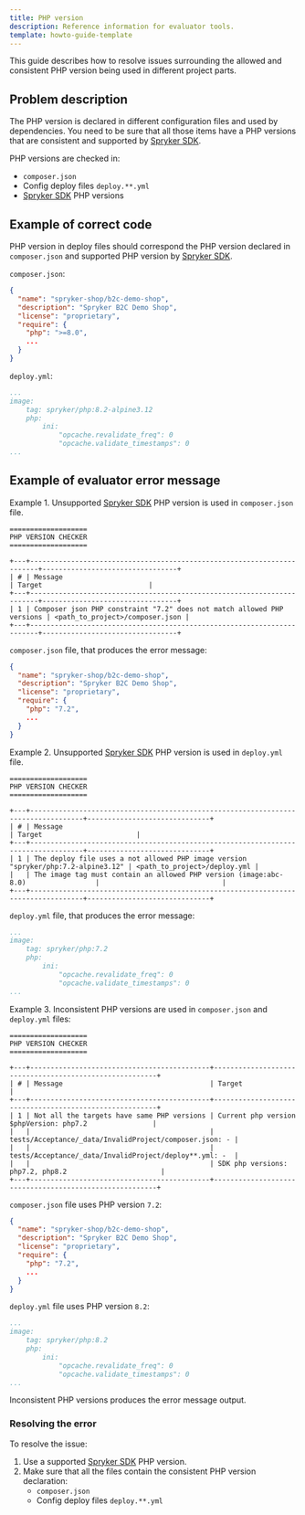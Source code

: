 ```yaml
---
title: PHP version
description: Reference information for evaluator tools.
template: howto-guide-template
---
```


This guide describes how to resolve issues surrounding the allowed and consistent PHP version being used in different project parts.

## Problem description

The PHP version is declared in different configuration files and used by dependencies.
You need to be sure that all those items have a PHP versions that are consistent and supported by [Spryker SDK](https://docs.spryker.com/docs/sdk/dev/spryker-sdk.html).

PHP versions are checked in:
- `composer.json`
- Config deploy files `deploy.**.yml`
- [Spryker SDK](https://docs.spryker.com/docs/sdk/dev/spryker-sdk.html) PHP versions

## Example of correct code

PHP version in deploy files should correspond the PHP version declared in `composer.json` and supported PHP version by [Spryker SDK](https://docs.spryker.com/docs/sdk/dev/spryker-sdk.html).

`composer.json`:

```json
{
  "name": "spryker-shop/b2c-demo-shop",
  "description": "Spryker B2C Demo Shop",
  "license": "proprietary",
  "require": {
    "php": ">=8.0",
    ...
  }
}
```

`deploy.yml`:

```yaml
...
image:
    tag: spryker/php:8.2-alpine3.12
    php:
        ini:
            "opcache.revalidate_freq": 0
            "opcache.validate_timestamps": 0
...
```

## Example of evaluator error message

Example 1. Unsupported [Spryker SDK](https://docs.spryker.com/docs/sdk/dev/spryker-sdk.html) PHP version is used in `composer.json` file.

```shell
===================
PHP VERSION CHECKER
===================

+---+------------------------------------------------------------------------+---------------------------------+
| # | Message                                                                | Target                          |
+---+------------------------------------------------------------------------+---------------------------------+
| 1 | Composer json PHP constraint "7.2" does not match allowed PHP versions | <path_to_project>/composer.json |
+---+------------------------------------------------------------------------+---------------------------------+
```

`composer.json` file, that produces the error message:

```json
{
  "name": "spryker-shop/b2c-demo-shop",
  "description": "Spryker B2C Demo Shop",
  "license": "proprietary",
  "require": {
    "php": "7.2",
    ...
  }
}
```

Example 2. Unsupported [Spryker SDK](https://docs.spryker.com/docs/sdk/dev/spryker-sdk.html) PHP version is used in `deploy.yml` file.

```shell
===================
PHP VERSION CHECKER
===================

+---+-----------------------------------------------------------------------------------+------------------------------+
| # | Message                                                                           | Target                       |
+---+-----------------------------------------------------------------------------------+------------------------------+
| 1 | The deploy file uses a not allowed PHP image version "spryker/php:7.2-alpine3.12" | <path_to_project>/deploy.yml |
|   | The image tag must contain an allowed PHP version (image:abc-8.0)                 |                              |
+---+-----------------------------------------------------------------------------------+------------------------------+
```

`deploy.yml` file, that produces the error message:

```yaml
...
image:
    tag: spryker/php:7.2
    php:
        ini:
            "opcache.revalidate_freq": 0
            "opcache.validate_timestamps": 0
...
```

Example 3. Inconsistent PHP versions are used in `composer.json` and `deploy.yml` files:

```shell
===================
PHP VERSION CHECKER
===================

+---+--------------------------------------------+--------------------------------------------------------+
| # | Message                                    | Target                                                 |
+---+--------------------------------------------+--------------------------------------------------------+
| 1 | Not all the targets have same PHP versions | Current php version $phpVersion: php7.2                |
|   |                                            | tests/Acceptance/_data/InvalidProject/composer.json: - |
|   |                                            | tests/Acceptance/_data/InvalidProject/deploy**.yml: -  |
|   |                                            | SDK php versions: php7.2, php8.2                       |
+---+--------------------------------------------+--------------------------------------------------------+
```

`composer.json` file uses PHP version `7.2`:

```json
{
  "name": "spryker-shop/b2c-demo-shop",
  "description": "Spryker B2C Demo Shop",
  "license": "proprietary",
  "require": {
    "php": "7.2",
    ...
  }
}
```

`deploy.yml` file uses PHP version `8.2`:

```yaml
...
image:
    tag: spryker/php:8.2
    php:
        ini:
            "opcache.revalidate_freq": 0
            "opcache.validate_timestamps": 0
...
```

Inconsistent PHP versions produces the error message output.

### Resolving the error

To resolve the issue:
1. Use a supported [Spryker SDK](https://docs.spryker.com/docs/sdk/dev/spryker-sdk.html) PHP version.
2. Make sure that all the files contain the consistent PHP version declaration:
   - `composer.json`
   - Config deploy files `deploy.**.yml`
